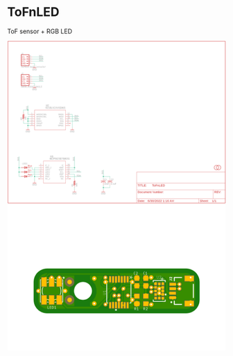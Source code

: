 # ToFnLED
ToF sensor + RGB LED

![ToFnLED_Sch](https://github.com/banoz/ToFnLED/blob/main/Project/Exports/ToFnLED_Sch.png)
![ToFnLED_Top](https://github.com/banoz/ToFnLED/blob/main/Project/Exports/ToFnLED_Top.png)
